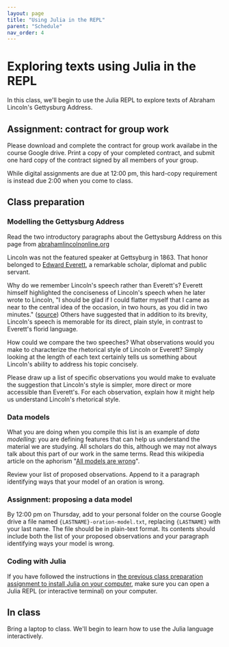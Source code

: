 ```yaml
---
layout: page
title: "Using Julia in the REPL"
parent: "Schedule"
nav_order: 4
---
```


# Exploring texts using Julia in the REPL

In this class, we'll begin to use the Julia REPL to explore texts of Abraham Lincoln's Gettysburg Address.

## Assignment: contract for group work

Please download and complete the contract for group work availabe in the course Google drive. Print a copy of your completed contract, and submit one hard copy of the contract signed by all members of your group.

While digital assignments are due at 12:00 pm, this hard-copy requirement is instead due 2:00 when you come to class.

## Class preparation

### Modelling the Gettysburg Address

Read the two introductory paragraphs about the Gettysburg Address on this page from [abrahamlincolnonline.org](https://www.abrahamlincolnonline.org/lincoln/speeches/gettysburg.htm)

Lincoln was not the featured speaker at Gettsyburg in 1863.  That honor belonged to [Edward Everett](https://en.wikipedia.org/wiki/Edward_Everett), a remarkable scholar, diplomat and public servant.

Why do we remember Lincoln's speech rather than Everett's?  Everett himself highlighted the conciseness of Lincoln's speech when he later wrote to Lincoln, "I should be glad if I could flatter myself that I came as near to the central idea of the occasion, in two hours, as you did in two minutes."  ([source](https://en.wikipedia.org/wiki/Edward_Everett#cite_note-102)) Others have suggested that in addition to its brevity, Lincoln's speech is memorable for its direct, plain style, in contrast to Everett's florid language.

How could we compare the two speeches? What observations would you make to characterize the rhetorical style of Lincoln or Everett?  Simply looking at the length of each text certainly tells us something about Lincoln's ability to address his topic concisely. 

Please draw up a list of specific observations you would make to evaluate the suggestion that Lincoln's style is simpler, more direct or more accessible than Everett's.  For each observation, explain how it might help us understand Lincoln's rhetorical style.


### Data models

What you are doing when you compile this list is an example of *data modelling*: you are defining features that can help us understand the material we are studying.  All scholars do this, although we may not always talk about this part of our work in the same terms.  Read this wikipedia article on the aphorism "[All models are wrong](https://en.wikipedia.org/wiki/All_models_are_wrong)".

Review your list of proposed observations.  Append to it a paragraph identifying ways that your model of an oration is wrong.



### Assignment: proposing a data model

By 12:00 pm on Thursday, add to your personal folder on the course Google drive a file named `{LASTNAME}-oration-model.txt`, replacing `{LASTNAME}` with your last name. The file should be in plain-text format. Its contents should include both the list of your proposed observations and your paragraph identifying ways your model is wrong.



###  Coding with Julia

If you have followed the instructions in [the previous class preparation assignment to install Julia on your computer](../content+tech1/), make sure you can open a Julia REPL (or interactive terminal) on your computer.


## In class

Bring a laptop to class.  We'll begin to learn how to use the Julia language interactively.